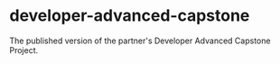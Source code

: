 # developer-advanced-capstone
The published version of the partner's Developer Advanced Capstone Project.
